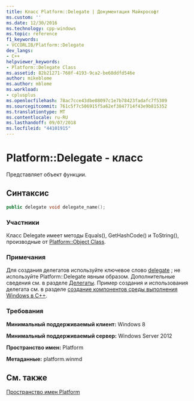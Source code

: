 ```yaml
---
title: Класс Platform::Delegate | Документация Майкрософт
ms.custom: ''
ms.date: 12/30/2016
ms.technology: cpp-windows
ms.topic: reference
f1_keywords:
- VCCORLIB/Platform::Delegate
dev_langs:
- C++
helpviewer_keywords:
- Platform::Delegate Class
ms.assetid: 82b21271-768f-4193-9ca2-be68ddfd546e
author: mikeblome
ms.author: mblome
ms.workload:
- cplusplus
ms.openlocfilehash: 78ac7cce43dbe08097c1e7b78423fadafc7f5309
ms.sourcegitcommit: 761c5f7c506915f5a62ef3847714f43e9b815352
ms.translationtype: MT
ms.contentlocale: ru-RU
ms.lasthandoff: 09/07/2018
ms.locfileid: "44101915"
---
```

# <a name="platformdelegate-class"></a>Platform::Delegate - класс

Представляет объект функции.

## <a name="syntax"></a>Синтаксис

```cpp
public delegate void delegate_name();
```

### <a name="members"></a>Участники

Класс Delegate имеет методы Equals(), GetHashCode() и ToString(), производные от [Platform::Object Class](../cppcx/platform-object-class.md).

### <a name="remarks"></a>Примечания

Для создания делегатов используйте ключевое слово [delegate](../windows/delegate-cpp-component-extensions.md) ; не используйте Platform::Delegate явным образом. Дополнительные сведения см. в разделе [Делегаты](../cppcx/delegates-c-cx.md). Пример создания и использования делегата см. в разделе [создание компонентов среды выполнения Windows в C++](/windows/uwp/winrt-components/creating-windows-runtime-components-in-cpp).

### <a name="requirements"></a>Требования

**Минимальный поддерживаемый клиент:** Windows 8

**Минимальный поддерживаемый сервер:** Windows Server 2012

**Пространство имен:** Platform

**Метаданные:** platform.winmd

## <a name="see-also"></a>См. также

[Пространство имен Platform](../cppcx/platform-namespace-c-cx.md)